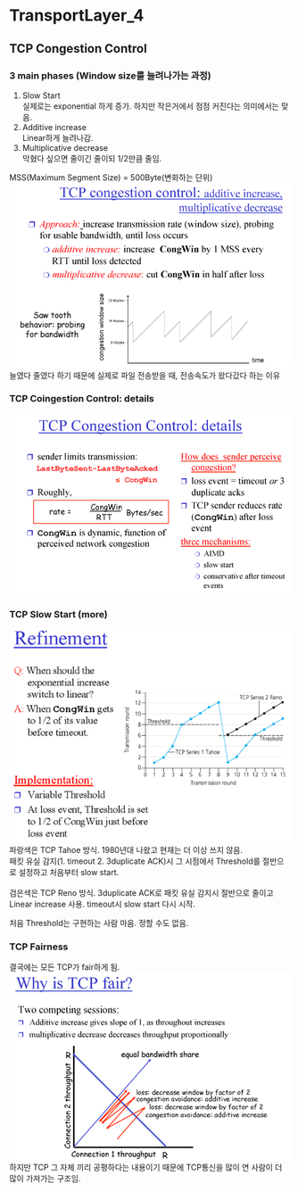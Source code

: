 # TransportLayer_4

## TCP Congestion Control  
### 3 main phases (Window size를 늘려나가는 과정)      
1. Slow Start  
    실제로는 exponential 하게 증가. 하지만 작은거에서 점점 커진다는 의미에서는 맞음.  
2. Additive increase  
    Linear하게 늘려나감.  
3. Multiplicative decrease  
    막혔다 싶으면 줄이긴 줄이되 1/2만큼 줄임. 

MSS(Maximum Segment Size) = 500Byte(변화하는 단위)  
![TCPCC-additive,multiplicative](images/TCPCC.png)  
늘였다 줄였다 하기 때문에 실제로 파일 전송받을 때, 전송속도가 왔다갔다 하는 이유

### TCP Coingestion Control: details
![TCP Coingestion Control](images/TCPCCD.png)

### TCP Slow Start (more)
![TCP Slow Start](images/TCP_Slow_Start.png)  
파랑색은 TCP Tahoe 방식. 1980년대 나왔고 현재는 더 이상 쓰지 않음.   
패킷 유실 감지(1. timeout 2. 3duplicate ACK)시 그 시점에서 Threshold를 절반으로 설정하고 처음부터 slow start.  
<br/>
검은색은 TCP Reno 방식. 3duplicate ACK로 패킷 유실 감지시 절반으로 줄이고 Linear increase 사용. timeout시 slow start 다시 시작.

처음 Threshold는 구현하는 사람 마음. 정할 수도 없음. 

### TCP Fairness
결국에는 모든 TCP가 fair하게 됨.  
![TCPFair](images/TCPFair.png)  
하지만 TCP 그 자체 끼리 공평하다는 내용이기 때문에 TCP통신을 많이 연 사람이 더 많이 가져가는 구조임.